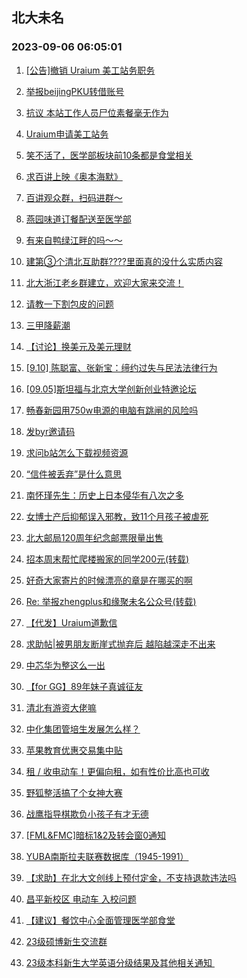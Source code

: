 ## 北大未名 
### 2023-09-06 06:05:01

1. [[公告]撤销 Uraium 美工站务职务](https://bbs.pku.edu.cn/v2/post-read.php?bid=368&threadid=18634580)

2. [举报beijingPKU转借账号](https://bbs.pku.edu.cn/v2/post-read.php?bid=1&threadid=18540576)

3. [抗议 本站工作人员尸位素餐毫无作为](https://bbs.pku.edu.cn/v2/post-read.php?bid=1&threadid=18636025)

4. [Uraium申请美工站务](https://bbs.pku.edu.cn/v2/post-read.php?bid=368&threadid=18574955)

5. [笑不活了，医学部板块前10条都是食堂相关](https://bbs.pku.edu.cn/v2/post-read.php?bid=138&threadid=18631970)

6. [求百讲上映《奥本海默》](https://bbs.pku.edu.cn/v2/post-read.php?bid=222&threadid=18631202)

7. [百讲观众群，扫码进群～](https://bbs.pku.edu.cn/v2/post-read.php?bid=222&threadid=18537248)

8. [燕园味道订餐配送至医学部](https://bbs.pku.edu.cn/v2/post-read.php?bid=138&threadid=18633051)

9. [有来自鸭绿江畔的吗～～](https://bbs.pku.edu.cn/v2/post-read.php?bid=461&threadid=16367924)

10. [建第③个清北互助群????里面真的没什么实质内容](https://bbs.pku.edu.cn/v2/post-read.php?bid=104&threadid=18573712)

11. [北大浙江老乡群建立，欢迎大家来交流！](https://bbs.pku.edu.cn/v2/post-read.php?bid=457&threadid=18623949)

12. [请教一下割包皮的问题](https://bbs.pku.edu.cn/v2/post-read.php?bid=104&threadid=18630547)

13. [三甲降薪潮](https://bbs.pku.edu.cn/v2/post-read.php?bid=244&threadid=18634601)

14. [【讨论】换美元及美元理财](https://bbs.pku.edu.cn/v2/post-read.php?bid=249&threadid=18630436)

15. [[9.10] 陈聪富、张新宝：缔约过失与民法法律行为](https://bbs.pku.edu.cn/v2/post-read.php?bid=342&threadid=18634335)

16. [[09.05]斯坦福与北京大学创新创业特邀论坛](https://bbs.pku.edu.cn/v2/post-read.php?bid=342&threadid=18629454)

17. [畅春新园用750w电源的电脑有跳闸的风险吗](https://bbs.pku.edu.cn/v2/post-read.php?bid=1361&threadid=18634292)

18. [发byr邀请码](https://bbs.pku.edu.cn/v2/post-read.php?bid=209&threadid=18564659)

19. [求问b站怎么下载视频资源](https://bbs.pku.edu.cn/v2/post-read.php?bid=35&threadid=18631106)

20. [“信件被丢弃”是什么意思](https://bbs.pku.edu.cn/v2/post-read.php?bid=35&threadid=18635977)

21. [南怀瑾先生：历史上日本侵华有八次之多](https://bbs.pku.edu.cn/v2/post-read.php?bid=10&threadid=18631204)

22. [女博士产后抑郁误入邪教，致11个月孩子被虐死](https://bbs.pku.edu.cn/v2/post-read.php?bid=10&threadid=18630800)

23. [北大邮局120周年纪念邮票限量出售](https://bbs.pku.edu.cn/v2/post-read.php?bid=1367&threadid=18631544)

24. [招本周末帮忙爬楼搬家的同学200元(转载)](https://bbs.pku.edu.cn/v2/post-read.php?bid=72&threadid=18631999)

25. [好奇大家寄片的时候漂亮的章是在哪买的啊](https://bbs.pku.edu.cn/v2/post-read.php?bid=1367&threadid=18634287)

26. [Re: 举报zhengplus和缘聚未名公众号(转载)](https://bbs.pku.edu.cn/v2/post-read.php?bid=72&threadid=18630267)

27. [【代发】Uraium道歉信](https://bbs.pku.edu.cn/v2/post-read.php?bid=167&threadid=18634678)

28. [求助帖|被男朋友断崖式抛弃后 越陷越深走不出来](https://bbs.pku.edu.cn/v2/post-read.php?bid=414&threadid=18632415)

29. [中芯华为整这么一出](https://bbs.pku.edu.cn/v2/post-read.php?bid=414&threadid=18633109)

30. [【for GG】89年妹子真诚征友](https://bbs.pku.edu.cn/v2/post-read.php?bid=167&threadid=18632001)

31. [清北有游资大佬嘛](https://bbs.pku.edu.cn/v2/post-read.php?bid=99&threadid=18630847)

32. [中化集团管培生发展怎么样？](https://bbs.pku.edu.cn/v2/post-read.php?bid=99&threadid=18633464)

33. [苹果教育优惠交易集中贴](https://bbs.pku.edu.cn/v2/post-read.php?bid=71&threadid=18596089)

34. [租 / 收电动车！更偏向租，如有性价比高也可收](https://bbs.pku.edu.cn/v2/post-read.php?bid=71&threadid=18631445)

35. [野狐整活搞了个女神大赛](https://bbs.pku.edu.cn/v2/post-read.php?bid=643&threadid=18634437)

36. [战鹰指导棋欺负小孩子有才无德](https://bbs.pku.edu.cn/v2/post-read.php?bid=643&threadid=18631942)

37. [[FML&FMC]暗标1&2及转会窗0通知](https://bbs.pku.edu.cn/v2/post-read.php?bid=519&threadid=18635991)

38. [YUBA南斯拉夫联赛数据库（1945-1991）](https://bbs.pku.edu.cn/v2/post-read.php?bid=88&threadid=18636044)

39. [【求助】在北大文创线上预付定金，不支持退款违法吗](https://bbs.pku.edu.cn/v2/post-read.php?bid=301&threadid=18628768)

40. [昌平新校区 电动车 入校问题](https://bbs.pku.edu.cn/v2/post-read.php?bid=438&threadid=18632100)

41. [【建议】餐饮中心全面管理医学部食堂](https://bbs.pku.edu.cn/v2/post-read.php?bid=438&threadid=18632813)

42. [23级硕博新生交流群](https://bbs.pku.edu.cn/v2/post-read.php?bid=933&threadid=18597109)

43. [23级本科新生大学英语分级结果及其他相关通知 ](https://bbs.pku.edu.cn/v2/post-read.php?bid=627&threadid=18634069)

